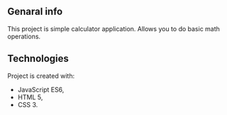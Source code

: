 ## Genaral info

This project is simple calculator application. Allows you to do basic math operations.

## Technologies
Project is created with:
 * JavaScript ES6,
 * HTML 5,
 * CSS 3.
